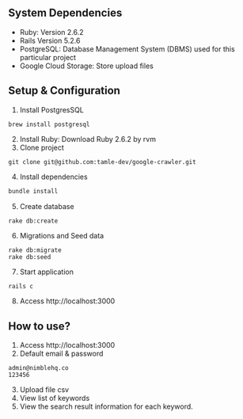 ## System Dependencies
- Ruby: Version 2.6.2
- Rails Version 5.2.6
- PostgreSQL: Database Management System (DBMS) used for this particular project
- Google Cloud Storage: Store upload files
## Setup & Configuration
1. Install PostgresSQL
```
brew install postgresql
```
2. Install Ruby: Download Ruby 2.6.2 by rvm
3. Clone project
```
git clone git@github.com:tamle-dev/google-crawler.git
```
4. Install dependencies
```sh
bundle install
```
5. Create database
```
rake db:create
```
6. Migrations and Seed data
```
rake db:migrate
rake db:seed
```
7. Start application
```sh
rails c
```
8. Access http://localhost:3000
## How to use?
1. Access http://localhost:3000
2. Default email & password
```
admin@nimblehq.co
123456
```
3. Upload file csv
4. View list of keywords
5. View the search result information for each keyword.
